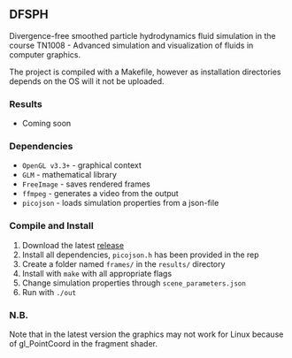 ## DFSPH
Divergence-free smoothed particle hydrodynamics fluid simulation in the course TN1008 - Advanced simulation and visualization of fluids in computer graphics.

The project is compiled with a Makefile, however as installation directories depends on the OS will it not be uploaded.

### Results

* Coming soon

### Dependencies

* `OpenGL v3.3+` - graphical context
* `GLM` - mathematical library
* `FreeImage` - saves rendered frames
* `ffmpeg` - generates a video from the output
* `picojson` - loads simulation properties from a json-file


### Compile and Install

1. Download the latest [release](https://github.com/ronjagrosz/DFSPH/releases)
2. Install all dependencies, `picojson.h` has been provided in the rep
3. Create a folder named `frames/` in the `results/` directory
4. Install with `make` with all appropriate flags
5. Change simulation properties through `scene_parameters.json`
6. Run with `./out`

### N.B.

Note that in the latest version the graphics may not work for Linux because of gl_PointCoord in the fragment shader.
